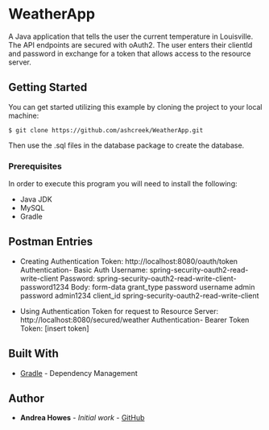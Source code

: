 # WeatherApp

A Java application that tells the user the current temperature in Louisville. The API endpoints are secured with 
oAuth2. The user enters their clientId and password in exchange for a token that allows access to the resource server. 


## Getting Started

You can get started utilizing this example by cloning the project to your local machine:
```
$ git clone https://github.com/ashcreek/WeatherApp.git
```
Then use the .sql files in the database package to create the database.

### Prerequisites

In order to execute this program you will need to install the following:
* Java JDK
* MySQL
* Gradle

## Postman Entries

* Creating Authentication Token:
http://localhost:8080/oauth/token
Authentication- Basic Auth
Username: spring-security-oauth2-read-write-client
Password: spring-security-oauth2-read-write-client-password1234
Body: form-data
grant_type password
username admin
password admin1234
client_id spring-security-oauth2-read-write-client

* Using Authentication Token for request to Resource Server:
http://localhost:8080/secured/weather
Authentication- Bearer Token
Token: [insert token]


## Built With

* [Gradle](https://gradle.org/) - Dependency Management

## Author
* **Andrea Howes** - *Initial work* - [GitHub](https://github.com/ashcreek)


